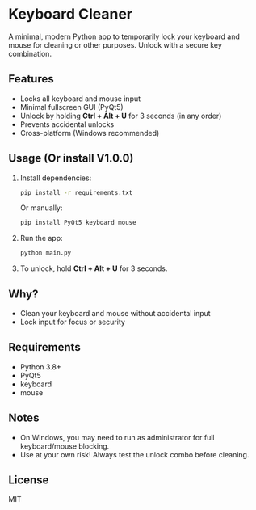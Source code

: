 # Keyboard Cleaner

A minimal, modern Python app to temporarily lock your keyboard and mouse for cleaning or other purposes. Unlock with a secure key combination.

## Features
- Locks all keyboard and mouse input
- Minimal fullscreen GUI (PyQt5)
- Unlock by holding **Ctrl + Alt + U** for 3 seconds (in any order)
- Prevents accidental unlocks
- Cross-platform (Windows recommended)

## Usage (Or install V1.0.0)
1. Install dependencies:
   ```bash
   pip install -r requirements.txt
   ```
   Or manually:
   ```bash
   pip install PyQt5 keyboard mouse
   ```
2. Run the app:
   ```bash
   python main.py
   ```
3. To unlock, hold **Ctrl + Alt + U** for 3 seconds.

## Why?
- Clean your keyboard and mouse without accidental input
- Lock input for focus or security

## Requirements
- Python 3.8+
- PyQt5
- keyboard
- mouse

## Notes
- On Windows, you may need to run as administrator for full keyboard/mouse blocking.
- Use at your own risk! Always test the unlock combo before cleaning.

## License
MIT
